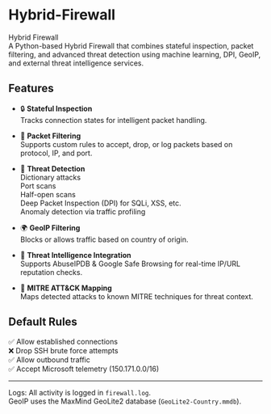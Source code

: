 # Hybrid-Firewall

Hybrid Firewall  
A Python-based Hybrid Firewall that combines stateful inspection, packet filtering, and advanced threat detection using machine learning, DPI, GeoIP, and external threat intelligence services.

## Features

- 🔒 **Stateful Inspection**<br>
  Tracks connection states for intelligent packet handling.

- 🚫 **Packet Filtering**<br>
  Supports custom rules to accept, drop, or log packets based on protocol, IP, and port.

- 🔴 **Threat Detection**<br>
  Dictionary attacks  
  Port scans  
  Half-open scans  
  Deep Packet Inspection (DPI) for SQLi, XSS, etc.  
  Anomaly detection via traffic profiling

- 🌍 **GeoIP Filtering**<br>
  Blocks or allows traffic based on country of origin.

- 🧠 **Threat Intelligence Integration**<br>
  Supports AbuseIPDB & Google Safe Browsing for real-time IP/URL reputation checks.

- 🧾 **MITRE ATT&CK Mapping**<br>
  Maps detected attacks to known MITRE techniques for threat context.

## Default Rules

✅ Allow established connections  
❌ Drop SSH brute force attempts  
✅ Allow outbound traffic  
✅ Accept Microsoft telemetry (150.171.0.0/16)

---

Logs: All activity is logged in `firewall.log`.  
GeoIP uses the MaxMind GeoLite2 database (`GeoLite2-Country.mmdb`).
